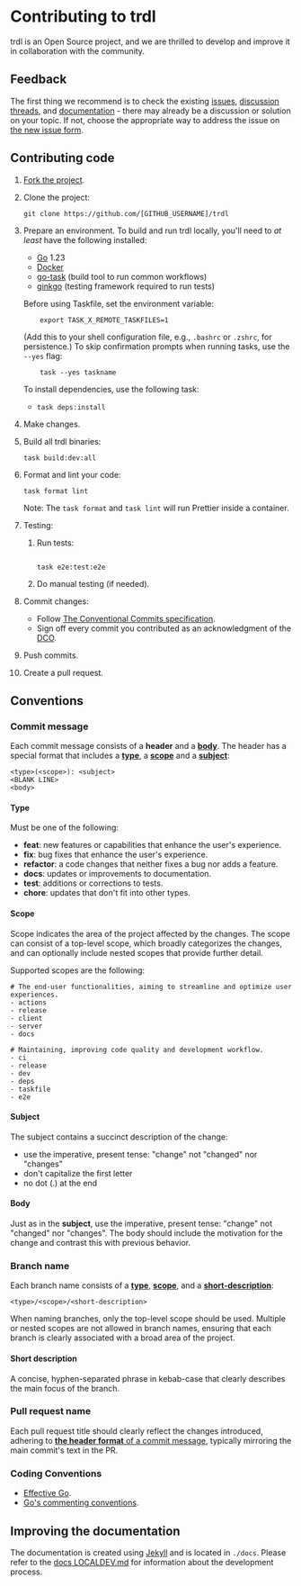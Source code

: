 # Contributing to trdl

trdl is an Open Source project, and we are thrilled to develop and improve it in collaboration with the community.

## Feedback

The first thing we recommend is to check the existing [issues](https://github.com/werf/trdl/issues), [discussion threads](https://github.com/werf/trdl/discussions), and [documentation](https://trdl.dev/) - there may already be a discussion or solution on your topic. If not, choose the appropriate way to address the issue on [the new issue form](https://github.com/werf/trdl/issues/new).

## Contributing code

1. [Fork the project](https://github.com/werf/trdl/fork).
2. Clone the project:

   ```shell
   git clone https://github.com/[GITHUB_USERNAME]/trdl
   ```

3. Prepare an environment. To build and run trdl locally, you'll need to _at least_ have the following installed:

   - [Go](https://golang.org/doc/install) 1.23
   - [Docker](https://docs.docker.com/get-docker/)
   - [go-task](https://taskfile.dev/installation/) (build tool to run common workflows)
   - [ginkgo](https://onsi.github.io/ginkgo/#installing-ginkgo) (testing framework required to run tests)

    Before using Taskfile, set the environment variable:
    ```shell
        export TASK_X_REMOTE_TASKFILES=1
    ```
    (Add this to your shell configuration file, e.g., `.bashrc` or `.zshrc`, for persistence.)
    To skip confirmation prompts when running tasks, use the `--yes` flag:
    ```shell
        task --yes taskname
    ```
   To install dependencies, use the following task:

   - `task deps:install`

4. Make changes.
5. Build all trdl binaries:

   ```shell
   task build:dev:all
   ```

6. Format and lint your code:

    ```shell
    task format lint
    ```

    Note: The `task format` and `task lint` will run Prettier inside a container.

7. Testing:
   1. Run tests:
      ```shell

      task e2e:test:e2e
      ```

   2.  Do manual testing (if needed).

8.  Commit changes:

    - Follow [The Conventional Commits specification](https://www.conventionalcommits.org/en/v1.0.0/).
    - Sign off every commit you contributed as an acknowledgment of the [DCO](https://developercertificate.org/).

9.  Push commits.
10. Create a pull request.

## Conventions

### Commit message

Each commit message consists of a **header** and a [**body**](#body). The header has a special format that includes a [**type**](#type), a [**scope**](#scope) and a [**subject**](#subject):

```
<type>(<scope>): <subject>
<BLANK LINE>
<body>
```

#### Type

Must be one of the following:

- **feat**: new features or capabilities that enhance the user's experience.
- **fix**: bug fixes that enhance the user's experience.
- **refactor**: a code changes that neither fixes a bug nor adds a feature.
- **docs**: updates or improvements to documentation.
- **test**: additions or corrections to tests.
- **chore**: updates that don't fit into other types.

#### Scope

Scope indicates the area of the project affected by the changes. The scope can consist of a top-level scope, which broadly categorizes the changes, and can optionally include nested scopes that provide further detail.

Supported scopes are the following:

```
# The end-user functionalities, aiming to streamline and optimize user experiences.
- actions
- release
- client
- server
- docs

# Maintaining, improving code quality and development workflow.
- ci
- release
- dev
- deps
- taskfile
- e2e
```

#### Subject

The subject contains a succinct description of the change:

- use the imperative, present tense: "change" not "changed" nor "changes"
- don't capitalize the first letter
- no dot (.) at the end

#### Body

Just as in the **subject**, use the imperative, present tense: "change" not "changed" nor "changes".
The body should include the motivation for the change and contrast this with previous behavior.

### Branch name

Each branch name consists of a [**type**](#type), [**scope**](#scope), and a [**short-description**](#short-description):

```
<type>/<scope>/<short-description>
```

When naming branches, only the top-level scope should be used. Multiple or nested scopes are not allowed in branch names, ensuring that each branch is clearly associated with a broad area of the project.

#### Short description

A concise, hyphen-separated phrase in kebab-case that clearly describes the main focus of the branch.

### Pull request name

Each pull request title should clearly reflect the changes introduced, adhering to [**the header format** of a commit message](#commit-message), typically mirroring the main commit's text in the PR.

### Coding Conventions

- [Effective Go](https://golang.org/doc/effective_go.html).
- [Go's commenting conventions](http://blog.golang.org/godoc-documenting-go-code).

## Improving the documentation

The documentation is created using [Jekyll](https://jekyllrb.com/) and is located in `./docs`. Please refer to the [docs LOCALDEV.md](./docs/LOCALDEV.md) for information about the development process.